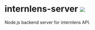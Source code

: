 # internlens-server ![](https://circleci.com/gh/internlens-tw/internlens-server.svg?style=shield&circle-token=4bca29994b0561b624837dea78c99680591d8086)

Node.js backend server for internlens API.
